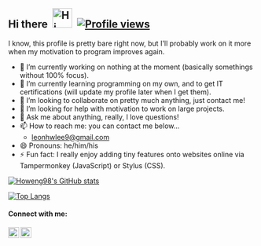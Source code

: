 ## Hi there&nbsp;&nbsp;[<img src="https://user-images.githubusercontent.com/1303154/88677602-1635ba80-d120-11ea-84d8-d263ba5fc3c0.gif" width="40px" alt="Hi there">](#)&nbsp;&nbsp;[![Profile views](https://komarev.com/ghpvc/?username=thealiendrew&color=brightgreen)](#)

I know, this profile is pretty bare right now, but I'll probably work on it more when my motivation to program improves again.

- 🔭 I’m currently working on nothing at the moment (basically somethings without 100% focus).
- 🌱 I’m currently learning programming on my own, and to get IT certifications (will update my profile later when I get them).
- 👯 I’m looking to collaborate on pretty much anything, just contact me!
- 🤔 I’m looking for help with motivation to work on large projects.
- 💬 Ask me about anything, really, I love questions!
- 📫 How to reach me: you can contact me below...
  - leonhwlee9@gmail.com
- 😄 Pronouns: he/him/his
- ⚡ Fun fact: I really enjoy adding tiny features onto websites online via Tampermonkey (JavaScript) or Stylus (CSS).


[![Howeng98's GitHub stats](https://github-readme-stats.vercel.app/api?username=howeng98&custom_title=howeng98%27s%20GitHub%20Stats&show_icons=true&theme=synthwave)](#)


[![Top Langs](https://github-readme-stats.vercel.app/api/top-langs/?username=howeng98&exclude_repo=minecraft-classic&langs_count=10&layout=compact&theme=shades-of-purple)](#)


#### Connect with me:

[<img align="left" alt="codeSTACKr | Facebook" width="22px" src="https://cdn.jsdelivr.net/npm/simple-icons@v3/icons/facebook.svg" />](https://www.facebook.com/profile.php?id=100004849715620)
[<img align="left" alt="codeSTACKr | LinkedIn" width="22px" src="https://cdn.jsdelivr.net/npm/simple-icons@v3/icons/linkedin.svg" />](https://www.linkedin.com/in/ho-weng-lee-807749201/)
